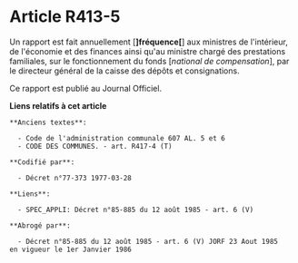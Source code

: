 # Article R413-5

Un rapport est fait annuellement [**]fréquence[**] aux ministres de l'intérieur, de l'économie et des finances ainsi qu'au
ministre chargé des prestations familiales, sur le fonctionnement du fonds [*national de compensation*], par le directeur
général de la caisse des dépôts et consignations.

Ce rapport est publié au Journal Officiel.

**Liens relatifs à cet article**

	**Anciens textes**:

	  - Code de l'administration communale 607 AL. 5 et 6
	  - CODE DES COMMUNES. - art. R417-4 (T)

	**Codifié par**:

	  - Décret n°77-373 1977-03-28

	**Liens**:

	  - SPEC_APPLI: Décret n°85-885 du 12 août 1985 - art. 6 (V)

	**Abrogé par**:

	  - Décret n°85-885 du 12 août 1985 - art. 6 (V) JORF 23 Aout 1985   en vigueur le 1er Janvier 1986
